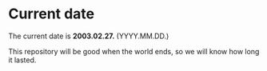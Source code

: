 # Current date

The current date is **2003.02.27.** (YYYY.MM.DD.)

This repository will be good when the world ends, so we will know how long it lasted.